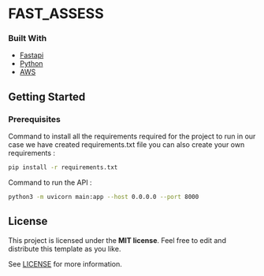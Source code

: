 # FAST_ASSESS

### Built With

- [Fastapi](https://github.com/tiangolo/fastapi)
- [Python](https://www.python.org/)
- [AWS](https://aws.amazon.com/)

## Getting Started

### Prerequisites

Command to install all the requirements required for the project to run in our case we have created requirements.txt file you can also create your own requirements :

```sh
pip install -r requirements.txt
```

Command to run the API :

```sh
python3 -m uvicorn main:app --host 0.0.0.0 --port 8000
```

## License

This project is licensed under the **MIT license**. Feel free to edit and distribute this template as you like.

See [LICENSE](LICENSE) for more information.
